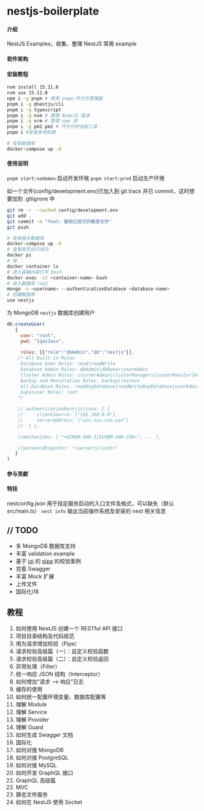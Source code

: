 # nestjs-boilerplate

#### 介绍
NestJS Examples，收集、整理 NestJS 常用 example

#### 软件架构


#### 安装教程

```bash
nvm install 15.11.0
nvm use 15.11.0
npm i -g pnpm # 使用 pnpm 作为包管理器
pnpm i -g @nestjs/cli
pnpm i -g typescript
pnpm i -g nvm # 管理 NodeJS 版本
pnpm i -g nrm # 管理 npm 源
pnpm i -g pm2 pm2 # 作为守护进程工具
pnpm i #安装本地依赖

# 安装数据库
docker-compose up -d
```

#### 使用说明

`pnpm start:nodemon` 启动开发环境
`pnpm start:prod` 启动生产环境

如一个文件(config/development.env)已加入到 git track 并已 commit，这时想要加到 .gitignore 中
```bash
git rm -r --cached config/development.env
git add .
git commit -m "feat: 撤销已提交的敏感文件"
git push

# 安装相关数据库
docker-compose up -d 
# 查看是否运行成功
docker ps 
# 或 
docker container ls
# 进入容器内部打开 bash
docker exec -it <container-name> bash
# 进入数据库 repl
mongo -u <username> --authenticationDatabase <database-name>
# 创建数据库
use nestjs
```

为 MongoDB `nestjs` 数据库创建用户

```js
db.createUser(
   {
     user: "root",
     pwd: "1qaz2wsx",
     
     roles: [{"role":"dbAdmin","db":"nestjs"}],
    /* All built-in Roles 
     Database User Roles: read|readWrite
     Database Admin Roles: dbAdmin|dbOwner|userAdmin
     Cluster Admin Roles: clusterAdmin|clusterManager|clusterMonitor|hostManager
     Backup and Restoration Roles: backup|restore
     All-Database Roles: readAnyDatabase|readWriteAnyDatabase|userAdminAnyDatabase|dbAdminAnyDatabase
     Superuser Roles: root 
    */
    
    // authenticationRestrictions: [ {
    //     clientSource: ["192.168.0.0"],
    //     serverAddress: ["xxx.xxx.xxx.xxx"]
    //  } ],

    //mechanisms: [ "<SCRAM-SHA-1|SCRAM-SHA-256>", ... ], 

    //passwordDigestor: "<server|client>"
   }
)
```

#### 参与贡献


#### 特技

nestconfig.json 用于指定服务启动的入口文件及格式，可以缺失（默认src/main.ts）
`nest info` 输出当前操作系统及安装的 nest 相关信息

## // TODO
- 多 MongoDB 数据库支持
- 丰富 validation example
- 基于 [joi](https://joi.dev/api/?v=17.4.0) 的 [pipe](https://docs.nestjs.com/pipes#pipes) 的校验案例
- 完善 Swagger
- 丰富 Mock 扩展
- 上传文件
- 国际化i18

## 教程

1. 如何使用 NestJS 创建一个 RESTful API 接口
2. 项目目录结构及代码规范
3. 用为请求增加校验（Pipe）
4. 请求校验高级篇（一）：自定义校验函数
5. 请求校验高级篇（二）：自定义校验返回
6. 异常处理（Filter）
7. 统一响应 JSON 结构（Interceptor）
8. 如何增加“请求 ——> 响应”日志
9. 缓存的使用
10. 如何统一配置环境变量、数据库配置等
11. 理解 Module
12. 理解 Service
13. 理解 Provider
14. 理解 Guard
15. 如何生成 Swagger 文档
16. 国际化
17. 如何对接 MongoDB
18. 如何对接 PostgreSQL
19. 如何对接 MySQL
20. 如何开发 GraphQL 接口
21. GraphQL 高级篇
22. MVC
23. 静态文件服务
24. 如何在 NestJS 使用 Socket